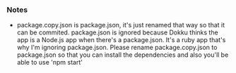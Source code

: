 ### Notes

- package.copy.json is package.json, it's just renamed that way so that it can be commited. package.json is ignored because Dokku thinks the app is a Node.js app when there's a package.json. It's a ruby app that's why I'm ignoring package.json. Please rename package.copy.json to package.json so that you can install the dependencies and also you'll be able to use 'npm start'
